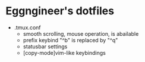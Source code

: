 # Eggngineer's dotfiles

* .tmux.conf
  * smooth scrolling, mouse operation, is abailable 
  * prefix keybind "^b" is replaced by "^q"
  * statusbar settings
  * \[copy-mode\]vim-like keybindings